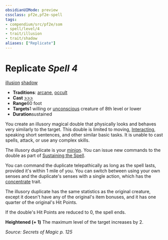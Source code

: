 ```yaml
---
obsidianUIMode: preview
cssclass: pf2e,pf2e-spell
tags:
- compendium/src/pf2e/som
- spell/level/4
- trait/illusion
- trait/shadow
aliases: ["Replicate"]
---
```

# Replicate *Spell 4*   
[illusion](/rules/traits/illusion.md)  [shadow](/rules/traits/shadow.md)  

- **Traditions**: [arcane](/rules/traits/arcane.md), [occult](/rules/traits/occult.md)
- **Cast** [>>>](/rules/core-rulebook/chapter-9-playing-the-game.md#Actions "Three-Action") 
- **Range**60 foot
- **Targets**1 willing or [unconscious](/rules/conditions.md#Unconscious) creature of 8th level or lower
- **Duration**sustained

You create an illusory magical double that physically looks and behaves very similarly to the target. This double is limited to moving, [Interacting](/rules/actions/interact.md), speaking short sentences, and other similar basic tasks. It is unable to cast spells, attack, or use any complex skills.

The illusory duplicate is your [minion](/rules/traits/minion.md). You can issue new commands to the double as part of [Sustaining the Spell](/rules/actions/sustain-a-spell.md).

You can command the duplicate telepathically as long as the spell lasts, provided it's within 1 mile of you. You can switch between using your own senses and the duplicate's senses with a single action, which has the [concentrate](/rules/traits/concentrate.md) trait.

The illusory duplicate has the same statistics as the original creature, except it doesn't have any of the original's item bonuses, and it has one quarter of the original's Hit Points.

If the double's Hit Points are reduced to 0, the spell ends.

**Heightened (+ 1)** The maximum level of the target increases by 2.

*Source: Secrets of Magic p. 125*